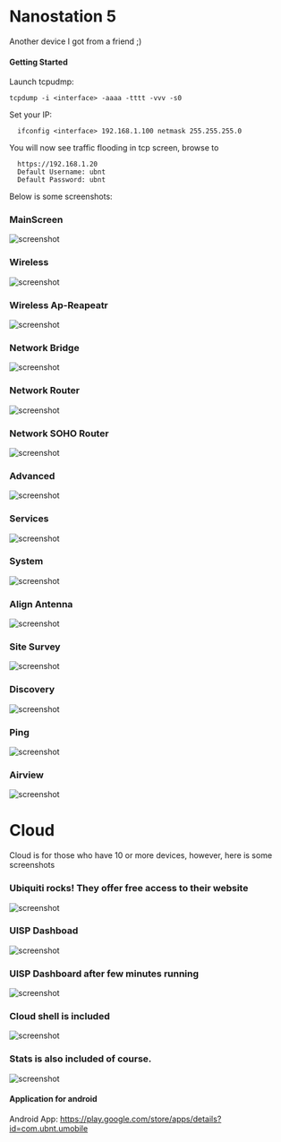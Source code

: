 # Nanostation 5

Another device I got from a friend ;) 

#### Getting Started

Launch tcpudmp: 

    tcpdump -i <interface> -aaaa -tttt -vvv -s0 

Set your IP: 

      ifconfig <interface> 192.168.1.100 netmask 255.255.255.0

You will now see traffic flooding in tcp screen, browse to 

      https://192.168.1.20
      Default Username: ubnt
      Default Password: ubnt

Below is some screenshots: 

### MainScreen
![screenshot](mainscreen.png)

### Wireless
![screenshot](wireless.png)

### Wireless Ap-Reapeatr
![screenshot](wireless-repeater.png)



### Network Bridge
![screenshot](network-bridge.png)

### Network Router
![screenshot](network-router.png)

### Network SOHO Router
![screenshot](network-soho-router.png)

### Advanced
![screenshot](advanced.png) 

### Services
![screenshot](services.png)

### System
![screenshot](system.png)


### Align Antenna
![screenshot](align_antenna.png)

### Site Survey 
![screenshot](site_survey.gif)

### Discovery
![screenshot](discovery.png) 

### Ping
![screenshot](ping.gif)

### Airview
![screenshot](airview.gif)

# Cloud

Cloud is for those who have 10 or more devices, however, here is some screenshots

### Ubiquiti rocks! They offer free access to their website
![screenshot](unifi_free.png)

### UISP Dashboad
![screenshot](uisp_dashboard.png)

### UISP Dashboard after few minutes running
![screenshot](another_dashboard.png)

### Cloud shell is included
![screenshot](cloud_shell.gif)

### Stats is also included of course.
![screenshot](stats_ubnt.gif)

#### Application for android
Android App: https://play.google.com/store/apps/details?id=com.ubnt.umobile
